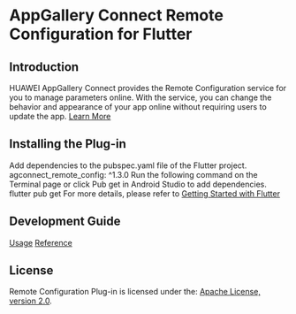 # AppGallery Connect Remote Configuration for Flutter

## Introduction
   HUAWEI AppGallery Connect provides the Remote Configuration service for you to manage parameters online. With the service, you can change the behavior and appearance of your app online without requiring users to update the app.
[Learn More](https://developer.huawei.com/consumer/en/doc/development/AppGallery-connect-Guides/agc-remoteconfig-introduction)

## Installing the Plug-in
Add dependencies to the pubspec.yaml file of the Flutter project. 
agconnect_remote_config: ^1.3.0
Run the following command on the Terminal page or click Pub get in Android Studio to add dependencies.
flutter pub get
For more details, please refer to [Getting Started with Flutter](https://developer.huawei.com/consumer/en/doc/development/AppGallery-connect-Guides/agc-get-started-flutter)

## Development Guide
[Usage](https://developer.huawei.com/consumer/en/doc/development/AppGallery-connect-Guides/agc-remoteconfig-flutter-usage)
[Reference](https://developer.huawei.com/consumer/en/doc/development/AppGallery-connect-References/agc-overview-flutter)

##  License
   Remote Configuration Plug-in is licensed under the: [Apache License, version 2.0](https://www.apache.org/licenses/LICENSE-2.0).  